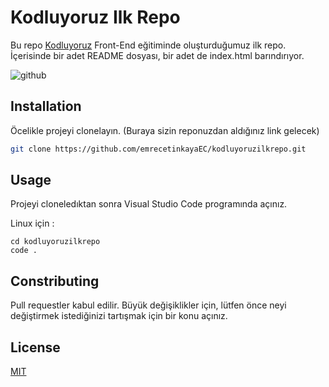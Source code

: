 # Kodluyoruz Ilk Repo

Bu repo [Kodluyoruz](https://kodluyoruz.org/) Front-End eğitiminde oluşturduğumuz ilk repo. İçerisinde bir adet README dosyası, bir adet de index.html barındırıyor.

![github](img/github.png)


## Installation

Öcelikle projeyi clonelayın. (Buraya sizin reponuzdan aldığınız link gelecek)

```bash
git clone https://github.com/emrecetinkayaEC/kodluyoruzilkrepo.git
```

## Usage

Projeyi cloneledıktan sonra Visual Studio Code programında açınız.

Linux için :

```linux
cd kodluyoruzilkrepo
code .
```

## Constributing

Pull requestler kabul edilir. Büyük değişiklikler için, lütfen önce neyi değiştirmek istediğinizi tartışmak için bir konu açınız.

## License

[MIT](https://choosealicense.com/licenses/mit/) 
